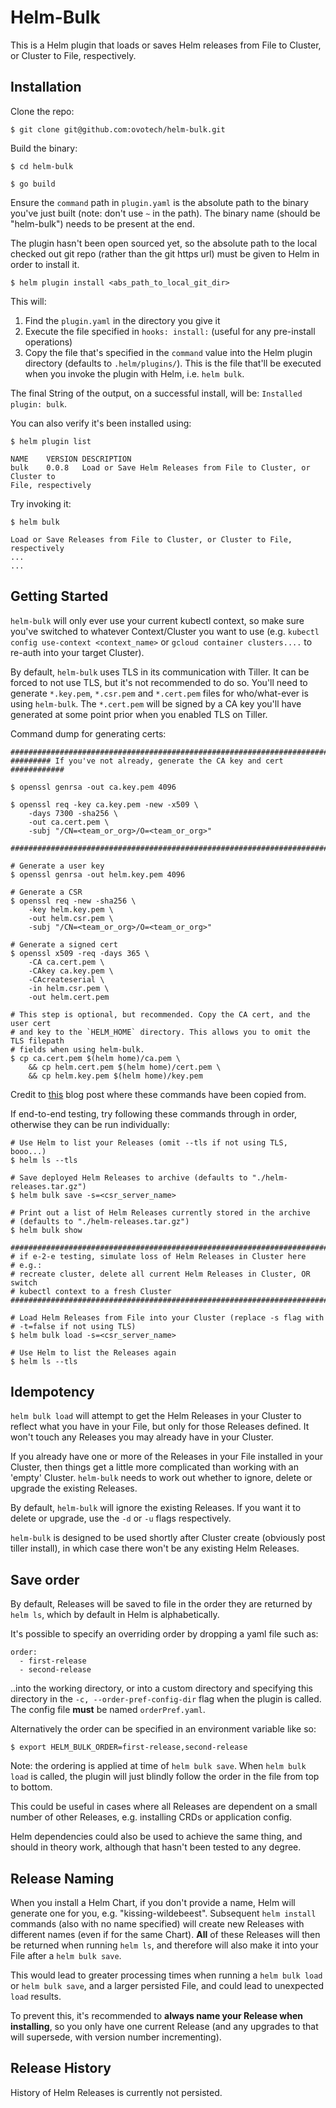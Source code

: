 # Helm-Bulk

This is a Helm plugin that loads or saves Helm releases from File to Cluster,
or Cluster to File, respectively.

## Installation

Clone the repo:

```
$ git clone git@github.com:ovotech/helm-bulk.git
```

Build the binary:

```
$ cd helm-bulk

$ go build
```

Ensure the `command` path in `plugin.yaml` is the absolute path to the binary
you've just built (note: don't use `~` in the path). The binary name
(should be "helm-bulk") needs to be present at the end.

The plugin hasn't been open sourced yet, so the absolute path to the local
checked out git repo (rather than the git https url) must be given to Helm in
order to install it.

```
$ helm plugin install <abs_path_to_local_git_dir>
```

This will:

1. Find the `plugin.yaml` in the directory you give it
2. Execute the file specified in `hooks: install:` (useful for any pre-install
  operations)
3. Copy the file that's specified in the `command` value into the Helm plugin
directory (defaults to `.helm/plugins/`). This is the file that'll be executed
when you invoke the plugin with Helm, i.e. `helm bulk`.

The final String of the output, on a successful install, will be:
`Installed plugin: bulk`.


You can also verify it's been installed using:

```
$ helm plugin list                                     

NAME	VERSION	DESCRIPTION
bulk	0.0.8  	Load or Save Helm Releases from File to Cluster, or Cluster to
File, respectively
```

Try invoking it:

```
$ helm bulk

Load or Save Releases from File to Cluster, or Cluster to File, respectively
...
...
```

## Getting Started

`helm-bulk` will only ever use your current kubectl context, so make sure
you've switched to whatever Context/Cluster you want to use (e.g. `kubectl
  config use-context <context_name>` or `gcloud container clusters....` to
  re-auth into your target Cluster).

By default, `helm-bulk` uses TLS in its communication with Tiller. It can
be forced to not use TLS, but it's not recommended to do so. You'll need to
generate `*.key.pem`, `*.csr.pem` and `*.cert.pem` files for who/what-ever is
using `helm-bulk`. The `*.cert.pem` will be signed by a CA key you'll have
generated at some point prior when you enabled TLS on Tiller.

Command dump for generating certs:

```
###########################################################################
######### If you've not already, generate the CA key and cert ############

$ openssl genrsa -out ca.key.pem 4096

$ openssl req -key ca.key.pem -new -x509 \
    -days 7300 -sha256 \
    -out ca.cert.pem \
    -subj "/CN=<team_or_org>/O=<team_or_org>"

###########################################################################

# Generate a user key
$ openssl genrsa -out helm.key.pem 4096

# Generate a CSR
$ openssl req -new -sha256 \
    -key helm.key.pem \
    -out helm.csr.pem \
    -subj "/CN=<team_or_org>/O=<team_or_org>"

# Generate a signed cert
$ openssl x509 -req -days 365 \
    -CA ca.cert.pem \
    -CAkey ca.key.pem \
    -CAcreateserial \
    -in helm.csr.pem \
    -out helm.cert.pem

# This step is optional, but recommended. Copy the CA cert, and the user cert
# and key to the `HELM_HOME` directory. This allows you to omit the TLS filepath
# fields when using helm-bulk.
$ cp ca.cert.pem $(helm home)/ca.pem \
    && cp helm.cert.pem $(helm home)/cert.pem \
    && cp helm.key.pem $(helm home)/key.pem

```
Credit to [this](https://medium.com/google-cloud/install-secure-helm-in-gke-254d520061f7)
blog post where these commands have been copied from.

If end-to-end testing, try following these commands through in order, otherwise
they can be run individually:

```
# Use Helm to list your Releases (omit --tls if not using TLS, booo...)
$ helm ls --tls

# Save deployed Helm Releases to archive (defaults to "./helm-releases.tar.gz")
$ helm bulk save -s=<csr_server_name>

# Print out a list of Helm Releases currently stored in the archive
# (defaults to "./helm-releases.tar.gz")
$ helm bulk show

###############################################################################
# if e-2-e testing, simulate loss of Helm Releases in Cluster here
# e.g.:
# recreate cluster, delete all current Helm Releases in Cluster, OR switch
# kubectl context to a fresh Cluster
###############################################################################

# Load Helm Releases from File into your Cluster (replace -s flag with
# -t=false if not using TLS)
$ helm bulk load -s=<csr_server_name>

# Use Helm to list the Releases again
$ helm ls --tls
```

## Idempotency

`helm bulk load` will attempt to get the Helm Releases in your Cluster to
reflect what you have in your File, but only for those Releases defined. It
won't touch any Releases you may already have in your Cluster.

If you already have one or more of the Releases in your File installed in your
Cluster, then things get a little more complicated than working with an 'empty'
Cluster. `helm-bulk` needs to work out whether to ignore, delete or upgrade the
existing Releases.

By default, `helm-bulk` will ignore the existing Releases. If you want it to
delete or upgrade, use the `-d` or `-u` flags respectively.

`helm-bulk` is designed to be used shortly after Cluster create (obviously post
  tiller install), in which case there won't be any existing Helm Releases.

## Save order

By default, Releases will be saved to file in the order they are returned by
`helm ls`, which by default in Helm is alphabetically.

It's possible to specify an overriding order by dropping a yaml file such as:

```
order:
  - first-release
  - second-release
```

..into the working directory, or into a custom directory and specifying this
directory in the `-c, --order-pref-config-dir` flag when the plugin is called.
The config file **must** be named `orderPref.yaml`.

Alternatively the order can be specified in an environment variable like so:

```
$ export HELM_BULK_ORDER=first-release,second-release
```

Note: the ordering is applied at time of `helm bulk save`. When `helm bulk load`
is called, the plugin will just blindly follow the order in the file from top
to bottom.

This could be useful in cases where all Releases are dependent on a small number
of other Releases, e.g. installing CRDs or application config.

Helm dependencies could also be used to achieve the same thing, and should in
theory work, although that hasn't been tested to any degree.

## Release Naming

When you install a Helm Chart, if you don't provide a name, Helm will generate
one for you, e.g. "kissing-wildebeest". Subsequent `helm install` commands
(also with no name specified) will create new Releases with different names
(even if for the same Chart). **All** of these Releases will then be returned
when running `helm ls`, and therefore will also make it into your File after a
`helm bulk save`.

This would lead to greater processing times when running a `helm bulk load` or
`helm bulk save`, and a larger persisted File, and could lead to unexpected
`load` results.

To prevent this, it's recommended to **always name your Release when
installing**, so you only have one current Release (and any upgrades to that
will supersede, with version number incrementing).

## Release History

History of Helm Releases is currently not persisted.
